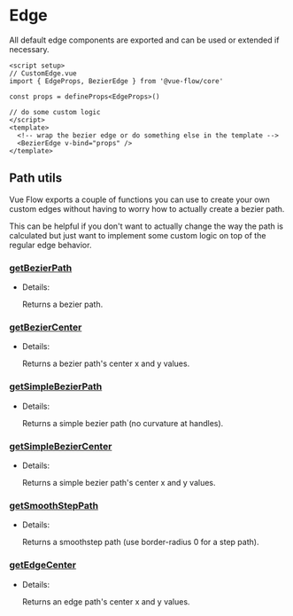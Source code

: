 # Edge

All default edge components are exported and can be used or extended if necessary.

```vue
<script setup>
// CustomEdge.vue
import { EdgeProps, BezierEdge } from '@vue-flow/core'

const props = defineProps<EdgeProps>()

// do some custom logic
</script>
<template>
  <!-- wrap the bezier edge or do something else in the template -->
  <BezierEdge v-bind="props" />
</template>
```

## Path utils

Vue Flow exports a couple of functions you can use to create your own custom edges without having to worry how to actually
create a bezier path.

This can be helpful if you don't want to actually change the way the path is calculated but just want to implement some custom logic on top of the 
regular edge behavior.

### [getBezierPath](/typedocs/functions/getBezierPath)

- Details:

  Returns a bezier path.

### [getBezierCenter](/typedocs/functions/getBezierCenter)

- Details:

  Returns a bezier path's center x and y values.

### [getSimpleBezierPath](/typedocs/functions/getSimpleBezierPath)

- Details:

  Returns a simple bezier path (no curvature at handles).

### [getSimpleBezierCenter](/typedocs/functions/getSimpleBezierCenter)

- Details:

  Returns a simple bezier path's center x and y values.

### [getSmoothStepPath](/typedocs/functions/getSmoothStepPath)

- Details:

  Returns a smoothstep path (use border-radius 0 for a step path).

### [getEdgeCenter](/typedocs/functions/getEdgeCenter)

- Details:

  Returns an edge path's center x and y values.
